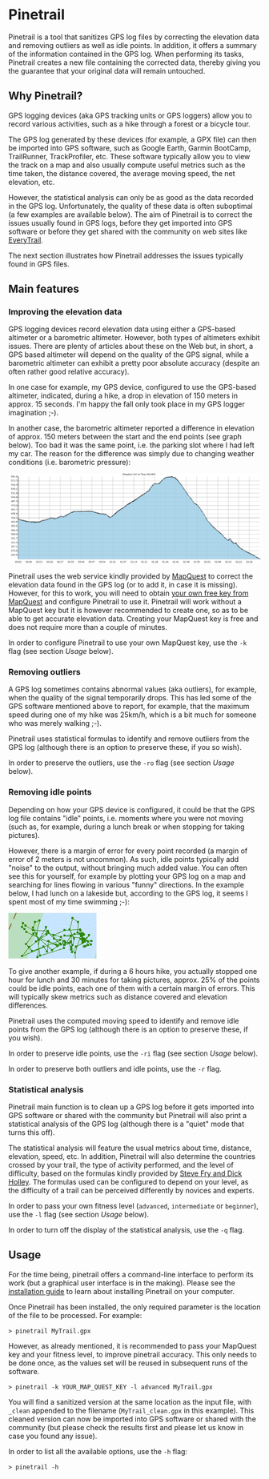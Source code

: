 # Pinetrail

Pinetrail is a tool that sanitizes GPS log files by correcting the elevation
data and removing outliers as well as idle points. In addition, it offers a
summary of the information contained in the GPS log. When performing its
tasks, Pinetrail creates a new file containing the corrected data, thereby
giving you the guarantee that your original data will remain untouched.

## Why Pinetrail?

GPS logging devices (aka GPS tracking units or GPS loggers) allow you to record
various activities, such as a hike through a forest or a bicycle tour.

The GPS log generated by these devices (for example, a GPX file) can then be
imported into GPS software, such as Google Earth, Garmin BootCamp, TrailRunner,
TrackProfiler, etc. These software typically allow you to view the track on a
map and also usually compute useful metrics such as the time taken, the
distance covered, the average moving speed, the net elevation, etc.

However, the statistical analysis can only be as good as the data recorded in
the GPS log. Unfortunately, the quality of these data is often suboptimal (a
few examples are available below). The aim of Pinetrail is to correct the
issues usually found in GPS logs, before they get imported into GPS software
or before they get shared with the community on web sites like [EveryTrail](http://www.everytrail.com/).

The next section illustrates how Pinetrail addresses the issues typically found
in GPS files.

## Main features

### Improving the elevation data

GPS logging devices record elevation data using either a GPS-based
altimeter or a barometric altimeter. However, both types of altimeters exhibit
issues. There are plenty of articles about these on the Web but, in short,
a GPS based altimeter will depend on the quality of the GPS signal, while a
barometric altimeter can exhibit a pretty poor absolute accuracy (despite an
often rather good relative accuracy).

In one case for example, my GPS device, configured to use the GPS-based
altimeter, indicated, during a hike, a drop in elevation of 150 meters in
approx. 15 seconds. I'm happy the fall only took place in my GPS logger
imagination ;-).

In another case, the barometric altimeter reported a difference in elevation of
approx. 150 meters between the start and the end points (see graph below).
Too bad it was the same point, i.e. the parking slot where I had left my car.
The reason for the difference was simply due to changing weather conditions
(i.e. barometric pressure):

![Idle points on the map](assets/img/barometric-altimeter.png)

Pinetrail uses the web service kindly provided by
[MapQuest](http://www.mapquest.com/) to correct the elevation data found in the
GPS log (or to add it, in case it is missing). However, for this to work, you
will need to obtain
[your own free key from MapQuest](http://developer.mapquest.com/) and configure
Pinetrail to use it. Pinetrail will work without a MapQuest key but it is
however recommended to create one, so as to be able to get accurate elevation
data. Creating your MapQuest key is free and does not require more
than a couple of minutes.

In order to configure Pinetrail to use your own MapQuest key, use the `-k`
flag (see section *Usage* below).

### Removing outliers

A GPS log sometimes contains abnormal values (aka outliers), for example, when
the quality of the signal temporarily drops. This has led some of
the GPS software mentioned above to report, for example, that the maximum speed
during one of my hike was 25km/h, which is a bit much for someone who was merely
walking ;-).

Pinetrail uses statistical formulas to identify and remove outliers from the GPS
log (although there is an option to preserve these, if you so wish).

In order to preserve the outliers, use the `-ro` flag (see section *Usage*
below).

### Removing idle points

Depending on how your GPS device is configured, it could be that the GPS log
file contains "idle" points, i.e. moments where you were not moving (such as,
for example, during a lunch break or when stopping for taking pictures).

However, there is a margin of error for every point recorded (a margin of
error of 2 meters is not uncommon). As such, idle points typically add "noise"
to the output, without bringing much added value. You can often see this for
yourself, for example by plotting your GPS log on a map and searching for
lines flowing in various "funny" directions. In the example below, I had lunch
on a lakeside but, according to the GPS log, it seems I spent most of my time
swimming ;-):

![Idle points on the map](assets/img/idle.png)

To give another example, if during a 6 hours hike, you actually stopped one hour
for lunch and 30 minutes for taking pictures, approx. 25% of the points could be
idle points, each one of them with a certain margin of errors. This will
typically skew metrics such as distance covered and elevation differences.

Pinetrail uses the computed moving speed to identify and remove idle points from
the GPS log (although there is an option to preserve these, if you wish).

In order to preserve idle points, use the `-ri` flag (see section *Usage*
below).

In order to preserve both outliers and idle points, use the `-r` flag.

### Statistical analysis

Pinetrail main function is to clean up a GPS log before it gets imported into
GPS software or shared with the community but Pinetrail will also print a
statistical analysis of the GPS log (although there is a "quiet" mode that
turns this off).

The statistical analysis will feature the usual metrics about time, distance,
elevation, speed, etc. In addition, Pinetrail will also determine the countries
crossed by your trail, the type of activity performed, and the level of
difficulty, based on the formulas kindly provided by
[Steve Fry and Dick Holley](http://www.hikingincolorado.org/hikecalc.html).
The formulas used can be configured to depend on your level, as the difficulty
of a trail can be perceived differently by novices and experts.

In order to pass your own fitness level (`advanced`, `intermediate` or
`beginner`), use the `-l` flag (see section *Usage* below).

In order to turn off the display of the statistical analysis, use the `-q`
flag.

## Usage

For the time being, pinetrail offers a command-line interface to perform its
work (but a graphical user interface is in the making). Please see the
[installation guide](INSTALL.md) to learn about installing Pinetrail on your
computer.

Once Pinetrail has been installed, the only required parameter is the
location of the file to be processed. For example:

```
> pinetrail MyTrail.gpx
```

However, as already mentioned, it is recommended to pass your MapQuest key and
your fitness level, to improve pinetrail accuracy. This only needs to be done
once, as the values set will be reused in subsequent runs of the software.

```
> pinetrail -k YOUR_MAP_QUEST_KEY -l advanced MyTrail.gpx
```

You will find a sanitized version at the same location as the input file,
with `_clean` appended to the filename (`MyTrail_clean.gpx` in this
example). This cleaned version can now be imported into GPS software or
shared with the community (but please check the results first and please let us
know in case you found any issue).

In order to list all the available options, use the `-h` flag:

```
> pinetrail -h
```
